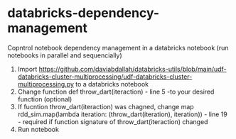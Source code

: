 
# databricks-dependency-management
Copntrol notebook dependency management in a databricks notebook (run notebooks in parallel and sequencially)

1. Import https://github.com/daviabdallah/databricks-utils/blob/main/udf-databricks-cluster-multiprocessing/udf-databricks-cluster-multiprocessing.py to a databricks notebook
2. Change function def throw_dart(iteraction) - line 5 -to your desired function (optional)
3. If fucntion throw_dart(iteraction) was chagned, change map rdd_sim.map(lambda iteration: (throw_dart(iteration), iteration)) - line 19 - required if function signature of throw_dart(iteraction) changed
4. Run notebook
